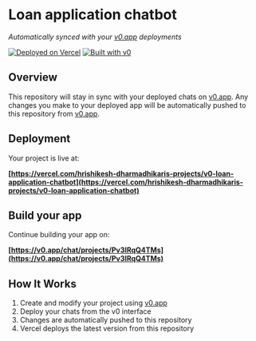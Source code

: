 # Loan application chatbot

*Automatically synced with your [v0.app](https://v0.app) deployments*

[![Deployed on Vercel](https://img.shields.io/badge/Deployed%20on-Vercel-black?style=for-the-badge&logo=vercel)](https://vercel.com/hrishikesh-dharmadhikaris-projects/v0-loan-application-chatbot)
[![Built with v0](https://img.shields.io/badge/Built%20with-v0.app-black?style=for-the-badge)](https://v0.app/chat/projects/Pv3IRqQ4TMs)

## Overview

This repository will stay in sync with your deployed chats on [v0.app](https://v0.app).
Any changes you make to your deployed app will be automatically pushed to this repository from [v0.app](https://v0.app).

## Deployment

Your project is live at:

**[https://vercel.com/hrishikesh-dharmadhikaris-projects/v0-loan-application-chatbot](https://vercel.com/hrishikesh-dharmadhikaris-projects/v0-loan-application-chatbot)**

## Build your app

Continue building your app on:

**[https://v0.app/chat/projects/Pv3IRqQ4TMs](https://v0.app/chat/projects/Pv3IRqQ4TMs)**

## How It Works

1. Create and modify your project using [v0.app](https://v0.app)
2. Deploy your chats from the v0 interface
3. Changes are automatically pushed to this repository
4. Vercel deploys the latest version from this repository
